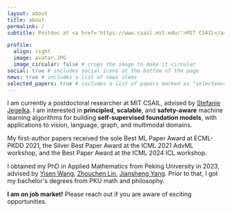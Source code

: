 ```yaml
---
layout: about
title: about
permalink: /
subtitle: Postdoc at <a href='https://www.csail.mit.edu/'>MIT CSAIL</a> 

profile:
  align: right
  image: avatar.JPG
  image_circular: false # crops the image to make it circular
social: true # includes social icons at the bottom of the page
news: true # includes a list of news items
selected_papers: true # includes a list of papers marked as "selected={true}"
---
```


I am currently a postdoctoral researcher at MIT CSAIL, advised by [Stefanie Jegelka](https://people.csail.mit.edu/stefje/). 
I am interested in **principled**, **scalable**, and **safety-aware** machine learning algorithms for building **self-supervised foundation models**, with applications to vision, language, graph, and multimodal domains. 

My first-author papers received the sole Best ML Paper Award at ECML-PKDD 2021, the Silver Best Paper Award at the ICML 2021 AdvML workshop, and the Best Paper Award at the ICML 2024 ICL workshop.

I obtained my PhD in Applied Mathematics from Peking University in 2023, advised by [Yisen Wang](https://yisenwang.github.io), [Zhouchen Lin](https://zhouchenlin.github.io/), [Jiansheng Yang](https://www.math.pku.edu.cn/jsdw/js_20180628175159671361/y_20180628175159671361/69984.htm). Prior to that, I got my bachelor's degrees from PKU math and philosophy.


**I am on job market!** Please reach out if you are aware of exciting opportunities.
<!-- Feel free to shoot me an email if you are interested in working with me. -->
